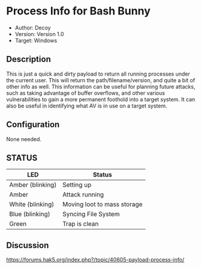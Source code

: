 # Process Info for Bash Bunny

* Author: Decoy
* Version: Version 1.0
* Target: Windows

## Description

This is just a quick and dirty payload to return all running processes under the current user. 
This will return the path/filename/version, and quite a bit of other info as well. This information 
can be useful for planning future attacks, such as taking advantage of buffer overflows, and other 
various vulnerabilities to gain a more permanent foothold into a target system. It can also be 
useful in identifying what AV is in use on a target system.

## Configuration

None needed. 

## STATUS

| LED                | Status                                       |
| ------------------ | -------------------------------------------- |
| Amber (blinking)   | Setting up                                   |
| Amber              | Attack running                               |
| White (blinking)   | Moving loot to mass storage                  |
| Blue (blinking)    | Syncing File System                          |
| Green              | Trap is clean                                |

## Discussion
https://forums.hak5.org/index.php?/topic/40605-payload-process-info/
